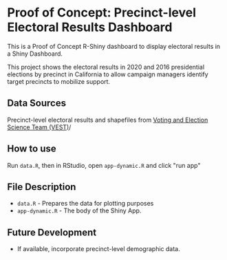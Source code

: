 # Proof of Concept: Precinct-level Electoral Results Dashboard

This is a Proof of Concept R-Shiny dashboard to display electoral results in a Shiny Dashboard.

This project shows the electoral results in 2020 and 2016 presidential elections by precinct in California to allow campaign managers identify target precincts to mobilize support.

## Data Sources
Precinct-level electoral results and shapefiles from [Voting and Election Science Team (VEST)](https://dataverse.harvard.edu/dataverse/electionscience)/

## How to use

Run `data.R`, then in RStudio, open `app-dynamic.R` and click "run app"

## File Description
- `data.R` - Prepares the data for plotting purposes
- `app-dynamic.R` - The body of the Shiny App.

## Future Development
- If available, incorporate precinct-level demographic data.
